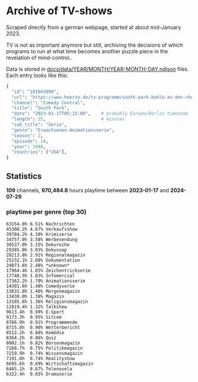 # Archive of TV-shows

Scraped directly from a german webpage, started at about mid-January 2023.

TV is not as important anymore but still, archiving the decisions of which programs to run at what time
becomes another puzzle piece in the revelation of mind-control.. 

Data is stored in [docs/data/YEAR/MONTH/YEAR-MONTH-DAY.ndjson](docs/data/) files. 
Each entry looks like this:

```python
{
  "id": "181043890", 
  "url": "https://www.hoerzu.de/tv-programm/south-park-kohle-an-den-chefkoch/bid_181043890/", 
  "channel": "Comedy Central", 
  "title": "South Park", 
  "date": "2023-01-17T05:15:00",    # probably Europe/Berlin timezone 
  "length": 25,                     # minutes 
  "sub_title": "Serie", 
  "genre": "Erwachsenen-Animationsserie", 
  "season": 2, 
  "episode": 14, 
  "year": 1998, 
  "countries": ["USA"],
}
```

## Statistics

**109** channels, **970,484.8** hours playtime between **2023-01-17** and **2024-07-29**


### playtime per genre (top 30)

    63154.0h 6.51% Nachrichten
    45308.2h 4.67% Verkaufsshow
    39784.2h 4.10% Krimiserie
    34757.0h 3.58% Werbesendung
    30537.0h 3.15% Dokureihe
    29385.0h 3.03% Dokusoap
    28213.8h 2.91% Regionalmagazin
    25232.1h 2.60% Dokumentation
    24073.6h 2.48% *unknown*
    17964.4h 1.85% Zeichentrickserie
    17748.5h 1.83% Infomercial
    17362.2h 1.79% Animationsserie
    14381.6h 1.48% Comedyserie
    13631.8h 1.40% Morgenmagazin
    13430.0h 1.38% Magazin
    13185.6h 1.36% Religionsmagazin
    12819.4h 1.32% Talkshow
    9613.4h  0.99% E-Sport
    9173.3h  0.95% Sitcom
    8786.9h  0.91% Programmende
    8715.0h  0.90% Wetterbericht
    8512.2h  0.88% Komödie
    8364.2h  0.86% Quiz
    8002.1h  0.82% Börsenmagazin
    7288.7h  0.75% Politikmagazin
    7219.9h  0.74% Wissensmagazin
    7191.8h  0.74% Realityshow
    6695.6h  0.69% Wirtschaftsmagazin
    6465.1h  0.67% Telenovela
    6322.4h  0.65% Dramaserie
